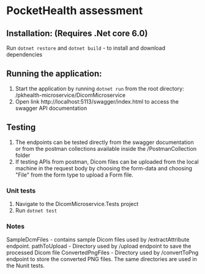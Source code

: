 # PocketHealth assessment
## Installation: (Requires .Net core 6.0)
Run `dotnet restore` and `dotnet build` - to install and download dependencies
## Running the application: 
1. Start the application by running `dotnet run` from the root directory:
 /pkhealth-microservice/DicomMicroservice
2. Open link http://localhost:5113/swagger/index.html to access the swagger API documentation
## Testing
1. The endpoints can be tested directly from the swagger documentation or from the postman collections available inside the /PostmanCollection folder
2. If testing APIs from postman, Dicom files can be uploaded from the local machine in the request body by choosing the form-data and choosing "File" from the form type to upload a Form file. 
### Unit tests
1. Navigate to the DicomMicroservice.Tests project
2. Run `dotnet test`
### Notes
SampleDcmFiles - contains sample Dicom files used by /extractAttribute endpoint.
pathToUpload - Directory used by /upload endpoint to save the processed Dicom file
ConvertedPngFiles - Directory used by /convertToPng endpoint to store the converted PNG files. 
The same directories are used in the Nunit tests.


